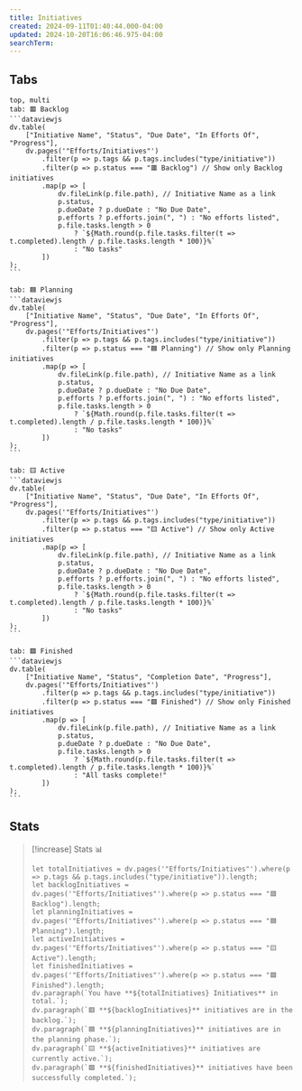 ```yaml
---
title: Initiatives
created: 2024-09-11T01:40:44.000-04:00
updated: 2024-10-20T16:06:46.975-04:00
searchTerm:
---
```


## Tabs

````tabs
top, multi
tab: 🟥 Backlog
```dataviewjs
dv.table(
    ["Initiative Name", "Status", "Due Date", "In Efforts Of", "Progress"],
    dv.pages('"Efforts/Initiatives"')
        .filter(p => p.tags && p.tags.includes("type/initiative"))
        .filter(p => p.status === "🟥 Backlog") // Show only Backlog initiatives
        .map(p => [
            dv.fileLink(p.file.path), // Initiative Name as a link
            p.status,
            p.dueDate ? p.dueDate : "No Due Date",
            p.efforts ? p.efforts.join(", ") : "No efforts listed",
            p.file.tasks.length > 0
                ? `${Math.round(p.file.tasks.filter(t => t.completed).length / p.file.tasks.length * 100)}%`
                : "No tasks"
        ])
);
```

tab: 🟦 Planning
```dataviewjs
dv.table(
    ["Initiative Name", "Status", "Due Date", "In Efforts Of", "Progress"],
    dv.pages('"Efforts/Initiatives"')
        .filter(p => p.tags && p.tags.includes("type/initiative"))
        .filter(p => p.status === "🟦 Planning") // Show only Planning initiatives
        .map(p => [
            dv.fileLink(p.file.path), // Initiative Name as a link
            p.status,
            p.dueDate ? p.dueDate : "No Due Date",
            p.efforts ? p.efforts.join(", ") : "No efforts listed",
            p.file.tasks.length > 0
                ? `${Math.round(p.file.tasks.filter(t => t.completed).length / p.file.tasks.length * 100)}%`
                : "No tasks"
        ])
);
```

tab: 🟨 Active
```dataviewjs
dv.table(
    ["Initiative Name", "Status", "Due Date", "In Efforts Of", "Progress"],
    dv.pages('"Efforts/Initiatives"')
        .filter(p => p.tags && p.tags.includes("type/initiative"))
        .filter(p => p.status === "🟨 Active") // Show only Active initiatives
        .map(p => [
            dv.fileLink(p.file.path), // Initiative Name as a link
            p.status,
            p.dueDate ? p.dueDate : "No Due Date",
            p.efforts ? p.efforts.join(", ") : "No efforts listed",
            p.file.tasks.length > 0
                ? `${Math.round(p.file.tasks.filter(t => t.completed).length / p.file.tasks.length * 100)}%`
                : "No tasks"
        ])
);
```

tab: 🟩 Finished
```dataviewjs
dv.table(
    ["Initiative Name", "Status", "Completion Date", "Progress"],
    dv.pages('"Efforts/Initiatives"')
        .filter(p => p.tags && p.tags.includes("type/initiative"))
        .filter(p => p.status === "🟩 Finished") // Show only Finished initiatives
        .map(p => [
            dv.fileLink(p.file.path), // Initiative Name as a link
            p.status,
            p.dueDate ? p.dueDate : "No Due Date",
            p.file.tasks.length > 0
                ? `${Math.round(p.file.tasks.filter(t => t.completed).length / p.file.tasks.length * 100)}%`
                : "All tasks complete!"
        ])
);
```
````

## Stats

> [!increase] Stats 📊
> ```dataviewjs
> let totalInitiatives = dv.pages('"Efforts/Initiatives"').where(p => p.tags && p.tags.includes("type/initiative")).length;
> let backlogInitiatives = dv.pages('"Efforts/Initiatives"').where(p => p.status === "🟥 Backlog").length;
> let planningInitiatives = dv.pages('"Efforts/Initiatives"').where(p => p.status === "🟦 Planning").length;
> let activeInitiatives = dv.pages('"Efforts/Initiatives"').where(p => p.status === "🟨 Active").length;
> let finishedInitiatives = dv.pages('"Efforts/Initiatives"').where(p => p.status === "🟩 Finished").length;
> dv.paragraph(`You have **${totalInitiatives} Initiatives** in total.`);
> dv.paragraph(`🟥 **${backlogInitiatives}** initiatives are in the backlog.`);
> dv.paragraph(`🟦 **${planningInitiatives}** initiatives are in the planning phase.`);
> dv.paragraph(`🟨 **${activeInitiatives}** initiatives are currently active.`);
> dv.paragraph(`🟩 **${finishedInitiatives}** initiatives have been successfully completed.`);
> ```